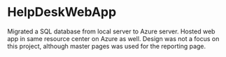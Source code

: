 # HelpDeskWebApp
Migrated a SQL database from local server to Azure server. Hosted web app in same resource center on Azure as well. Design was not a focus on this project, although master pages was used for the reporting page.
